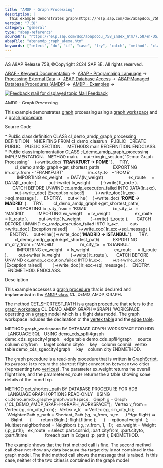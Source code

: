 ```yaml
---
title: "AMDP - Graph Processing"
description: |
  This example demonstrates graph(https://help.sap.com/doc/abapdocu_758_index_htm/7.58/en-US/abengraph_glosry.htm 'Glossary Entry') processing using a graph workspace(https://help.sap.com/doc/abapdocu_758_index_htm/7.58/en-US/abengraph_workspace_glosry.htm 'Glossary Entry') and a graph procedure
version: "7.58"
category: "general"
type: "abap-reference"
sourceUrl: "https://help.sap.com/doc/abapdocu_758_index_htm/7.58/en-US/abenamdp_graph_abexa.htm"
abapFile: "abenamdp_graph_abexa.htm"
keywords: ["select", "do", "if", "case", "try", "catch", "method", "class", "data", "abenamdp", "graph", "abexa"]
---
```


* * *

AS ABAP Release 758, ©Copyright 2024 SAP SE. All rights reserved.

[ABAP - Keyword Documentation](https://help.sap.com/doc/abapdocu_758_index_htm/7.58/en-US/abenabap.htm) →  [ABAP - Programming Language](https://help.sap.com/doc/abapdocu_758_index_htm/7.58/en-US/abenabap_reference.htm) →  [Processing External Data](https://help.sap.com/doc/abapdocu_758_index_htm/7.58/en-US/abenabap_language_external_data.htm) →  [ABAP Database Access](https://help.sap.com/doc/abapdocu_758_index_htm/7.58/en-US/abendb_access.htm) →  [ABAP Managed Database Procedures (AMDP)](https://help.sap.com/doc/abapdocu_758_index_htm/7.58/en-US/abenamdp.htm) →  [AMDP - Examples](https://help.sap.com/doc/abapdocu_758_index_htm/7.58/en-US/abenamdp_abexas.htm) → 

 [![](Mail.gif?object=Mail.gif "Feedback mail for displayed topic") Mail Feedback](mailto:f1_help@sap.com?subject=Feedback%20on%20ABAP%20Documentation&body=Document:%20AMDP%20-%20Graph%20Processing%2C%20ABENAMDP_GRAPH_ABEXA%2C%20758%0D%0A%0D%0AError:%0D%0A%0D%0A%0D%0A%0D%0ASuggestion%20for%20improvement:)

AMDP - Graph Processing

This example demonstrates [graph](https://help.sap.com/doc/abapdocu_758_index_htm/7.58/en-US/abengraph_glosry.htm "Glossary Entry") processing using a [graph workspace](https://help.sap.com/doc/abapdocu_758_index_htm/7.58/en-US/abengraph_workspace_glosry.htm "Glossary Entry") and a [graph procedure](https://help.sap.com/doc/abapdocu_758_index_htm/7.58/en-US/abengraph_procedure_glosry.htm "Glossary Entry").

Source Code   

\* Public class definition
CLASS cl\_demo\_amdp\_graph\_processing DEFINITION
  INHERITING FROM cl\_demo\_classrun
  PUBLIC
  CREATE PUBLIC.
  PUBLIC SECTION.
    METHODS main REDEFINITION.
ENDCLASS.
\* Public class implementation
CLASS cl\_demo\_amdp\_graph\_processing IMPLEMENTATION.
  METHOD main.
    out->begin\_section( \`Demo: Graph Processing\`
    )->write\_doc( '<b>FRANKFURT -> ROME</b>' ).
    TRY.
        cl\_demo\_amdp\_graph=>get\_shortest\_path(
          EXPORTING im\_city\_from = 'FRANKFURT'
                    im\_city\_to   = 'ROME'
          IMPORTING ex\_weight    = DATA(lv\_weight)
                    ex\_route     = DATA(lt\_route) ).
        out->write( lv\_weight
        )->write( lt\_route ).
      CATCH BEFORE UNWIND cx\_amdp\_execution\_failed INTO DATA(lr\_exc).
        out->write\_doc( |Exception raised!|
        )->write\_doc( lr\_exc->sql\_message ).
    ENDTRY.
    out->line(
    )->write\_doc( '<b>ROME -> MADRID</b>' ).
    TRY.
        cl\_demo\_amdp\_graph=>get\_shortest\_path(
          EXPORTING im\_city\_from = 'ROME'
                    im\_city\_to   = 'MADRID'
          IMPORTING ex\_weight    = lv\_weight
                    ex\_route     = lt\_route ).
        out->write( lv\_weight
        )->write( lt\_route ).
      CATCH BEFORE UNWIND cx\_amdp\_execution\_failed INTO lr\_exc.
        out->write\_doc( |Exception raised!|
        )->write\_doc( lr\_exc->sql\_message ).
    ENDTRY.
    out->line( )->write\_doc( '<b>MADRID -> ISTANBUL</b>' ).
    TRY.
        cl\_demo\_amdp\_graph=>get\_shortest\_path(
          EXPORTING im\_city\_from = 'MADRID'
                    im\_city\_to   = 'ISTANBUL'
          IMPORTING ex\_weight    = lv\_weight
                    ex\_route     = lt\_route ).
        out->write( lv\_weight
        )->write( lt\_route ).
      CATCH BEFORE UNWIND cx\_amdp\_execution\_failed INTO lr\_exc.
        out->write\_doc( |Exception raised!|
        )->write\_doc( lr\_exc->sql\_message ).
    ENDTRY.
  ENDMETHOD.
ENDCLASS.

Description   

This example accesses a [graph procedure](https://help.sap.com/doc/abapdocu_758_index_htm/7.58/en-US/abengraph_procedure_glosry.htm "Glossary Entry") that is declared and implemented in the [AMDP class](https://help.sap.com/doc/abapdocu_758_index_htm/7.58/en-US/abenamdp_class_glosry.htm "Glossary Entry") CL\_DEMO\_AMDP\_GRAPH.

The method GET\_SHORTEST\_PATH is a [graph procedure](https://help.sap.com/doc/abapdocu_758_index_htm/7.58/en-US/abengraph_procedure_glosry.htm "Glossary Entry") that refers to the [graph workspace](https://help.sap.com/doc/abapdocu_758_index_htm/7.58/en-US/abengraph_workspace_glosry.htm "Glossary Entry") CL\_DEMO\_AMDP\_GRAPH=>GRAPH\_WORKSPACE operating on a [graph](https://help.sap.com/doc/abapdocu_758_index_htm/7.58/en-US/abengraph_glosry.htm "Glossary Entry") model which is a flight data model. The graph workspace includes the declaration of the [vertex table](https://help.sap.com/doc/abapdocu_758_index_htm/7.58/en-US/abenvertex_table_glosry.htm "Glossary Entry") and the [edge table](https://help.sap.com/doc/abapdocu_758_index_htm/7.58/en-US/abenedge_table_glosry.htm "Glossary Entry").

METHOD graph\_workspace BY DATABASE GRAPH WORKSPACE FOR HDB
  LANGUAGE SQL
  USING demo\_cds\_spfli4graph demo\_cds\_sgeocity4graph.
  edge table demo\_cds\_spfli4graph
    source column cityfrom
    target column cityto
    key    column connid
  vertex table demo\_cds\_sgeocity4graph
    key    column city
ENDMETHOD.

The graph procedure is a read-only procedure that is written in [GraphScript](https://help.sap.com/doc/abapdocu_758_index_htm/7.58/en-US/abengraphscript_glosry.htm "Glossary Entry"). Its purpose is to return the shortest flight connection between two cities (representing two [vertices](https://help.sap.com/doc/abapdocu_758_index_htm/7.58/en-US/abenvertex_glosry.htm "Glossary Entry")). The parameter ex\_weight returns the overall flight time, and the parameter ex\_route returns the a table showing some details of the round trip.

METHOD get\_shortest\_path BY DATABASE PROCEDURE FOR HDB
  LANGUAGE GRAPH OPTIONS READ-ONLY
  USING cl\_demo\_amdp\_graph=>graph\_workspace.
  Graph g = Graph ("CL\_DEMO\_AMDP\_GRAPH=>GRAPH\_WORKSPACE");
  Vertex v\_from = Vertex (:g, :im\_city\_from);
  Vertex v\_to   = Vertex (:g, :im\_city\_to);
  WeightedPath<BigInt> p\_path = Shortest\_Path (:g, :v\_from, :v\_to
    ,(Edge flight) =>
     BigInt
     {
       return BigInt( :flight.fltime );
     }  --optional weight
  );
  --Multiset<Vertex> neighborhood = Neighbors (:g, :v\_from, 1, -1);
  ex\_weight = Weight (:p\_path);
  ex\_route  = select :part.connid, :part.cityfrom, :part.cityto, :part.fltime
              foreach part in Edges( :p\_path );
ENDMETHOD.

The example shows that the first method call is fine. The second method call does not show any data because the target city is not contained in the graph model. The third method call shows the message that is raised. In this case, neither of the two cities is contained in the graph model
